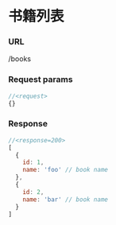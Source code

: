 # 书籍列表

### URL

/books

### Request params

```js
//<request>
{}
```

### Response

```javascript
//<response=200>
[
  {
    id: 1,
    name: 'foo' // book name
  },
  {
    id: 2,
    name: 'bar' // book name
  }
]
```
